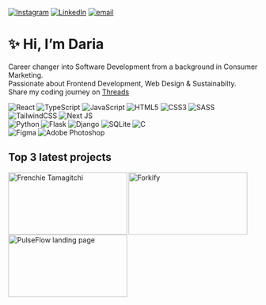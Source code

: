 <!-- ## Let's  Connect -->
[![Instagram](https://img.shields.io/badge/Instagram-%23E4405F.svg?logo=Instagram&logoColor=white)](https://instagram.com/daria_in_berlin) [![LinkedIn](https://img.shields.io/badge/LinkedIn-%230077B5.svg?logo=linkedin&logoColor=white)](https://linkedin.com/in/ddaleshina) [![email](https://img.shields.io/badge/Email-D14836?logo=gmail&logoColor=white)](mailto:ddaleshina@gmail.com)
<br> 
# ✨ Hi, I’m Daria
Career changer into Software Development from a background in Consumer Marketing.<br> 
Passionate about Frontend Development, Web Design & Sustainabilty.<br> 
Share my coding journey on [Threads](https://www.threads.net/@daria_in_berlin)<br> 

![React](https://img.shields.io/badge/react-%2320232a.svg?style=for-the-badge&logo=react&logoColor=%2361DAFB) 
![TypeScript](https://img.shields.io/badge/typescript-%23007ACC.svg?style=for-the-badge&logo=typescript&logoColor=white) 
![JavaScript](https://img.shields.io/badge/javascript-%23323330.svg?style=for-the-badge&logo=javascript&logoColor=%23F7DF1E) 
![HTML5](https://img.shields.io/badge/html5-%23E34F26.svg?style=for-the-badge&logo=html5&logoColor=white) 
![CSS3](https://img.shields.io/badge/css3-%231572B6.svg?style=for-the-badge&logo=css3&logoColor=white) 
![SASS](https://img.shields.io/badge/SASS-hotpink.svg?style=for-the-badge&logo=SASS&logoColor=white) 
![TailwindCSS](https://img.shields.io/badge/tailwindcss-%2338B2AC.svg?style=for-the-badge&logo=tailwind-css&logoColor=white) ![Next JS](https://img.shields.io/badge/Next-black?style=for-the-badge&logo=next.js&logoColor=white)
<br> 
![Python](https://img.shields.io/badge/python-3670A0?style=for-the-badge&logo=python&logoColor=ffdd54) 
![Flask](https://img.shields.io/badge/flask-%23000.svg?style=for-the-badge&logo=flask&logoColor=white) 
![Django](https://img.shields.io/badge/django-%23092E20.svg?style=for-the-badge&logo=django&logoColor=white) 
![SQLite](https://img.shields.io/badge/sqlite-%2307405e.svg?style=for-the-badge&logo=sqlite&logoColor=white) 
![C](https://img.shields.io/badge/c-%2300599C.svg?style=for-the-badge&logo=c&logoColor=white)
<br> 
![Figma](https://img.shields.io/badge/figma-%23F24E1E.svg?style=for-the-badge&logo=figma&logoColor=white) 
![Adobe Photoshop](https://img.shields.io/badge/adobe%20photoshop-%2331A8FF.svg?style=for-the-badge&logo=adobe%20photoshop&logoColor=white)
<br> 

## Top 3 latest projects
<a href="https://frenchie-tamagotchi-by-daria-aleshina.netlify.app"><img align="left" src="https://frenchie-tamagotchi-by-daria-aleshina.netlify.app/snippet.png" height="126" width="240" alt="Frenchie Tamagitchi" /></a> 
<a href="https://forkify-recipe-app-daria-aleshina.netlify.app/"><img align="left" src="https://forkify-recipe-app-daria-aleshina.netlify.app/public/forkify-preview.png" height="126" width="240" alt="Forkify" /></a>
<a href="https://pulseflow-by-daria-aleshina.netlify.app/"><img align="left" src="https://pulseflow-by-daria-aleshina.netlify.app/img/pulseflow-preview.png" height="126" width="240" alt="PulseFlow landing page" /></a>






<!-- Proudly created with GPRM ( https://gprm.itsvg.in ) -->

<!--
**DariaAleshina/DariaAleshina** is a ✨ _special_ ✨ repository because its `README.md` (this file) appears on your GitHub profile.

Here are some ideas to get you started:

- 🔭 I’m currently working on ...
- 🌱 I’m currently learning ...
- 👯 I’m looking to collaborate on ...
- 🤔 I’m looking for help with ...
- 💬 Ask me about ...
- 📫 How to reach me: ...
- 😄 Pronouns: ...
- ⚡ Fun fact: ...
-->
